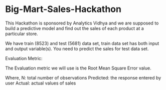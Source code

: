 # Big-Mart-Sales-Hackathon
This Hackathon is sponsored by Analytics Vidhya and we are supposed to build a predictive model and find out the sales of each product at a particular store.


We have train (8523) and test (5681) data set, train data set has both input and output variable(s). You need to predict the sales for test data set.

 Evaluation Metric:

 The Evaluation metric we will use is the Root Mean Square Error value. 

Where,
N: total number of observations
Predicted: the response entered by user
Actual: actual values of sales


  
